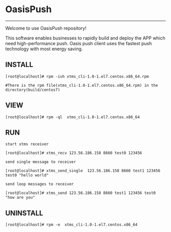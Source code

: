 # OasisPush

---

Welcome to use OasisPush repository!

This software enables businesses to rapidly build and deploy the APP which need high-performance push. Oasis push client uses the fastest push technology with most energy saving.

## INSTALL

	[root@localhost]# rpm -ivh xtms_cli-1.0-1.el7.centos.x86_64.rpm
	
	#There is the rpm file(xtms_cli-1.0-1.el7.centos.x86_64.rpm) in the directory(build/centos7)
	
## VIEW

	[root@localhost]# rpm -ql  xtms_cli-1.0-1.el7.centos.x86_64
	
## RUN

	start xtms receiver
	
	[root@localhost]# xtms_recv 123.56.186.158 8660 test0 123456
		
	send single message to receiver
	
	[root@localhost]# xtms_send_single  123.56.186.158 8660 test1 123456 test0 "hello world"
	
	send loop messages to receiver
	
	[root@localhost]# xtms_send 123.56.186.158 8660 test1 123456 test0 "how are you"
	
## UNINSTALL

	[root@localhost]# rpm -e  xtms_cli-1.0-1.el7.centos.x86_64
	
	

